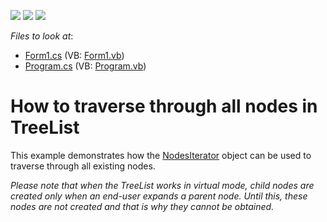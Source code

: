 <!-- default badges list -->
![](https://img.shields.io/endpoint?url=https://codecentral.devexpress.com/api/v1/VersionRange/128638312/13.1.4%2B)
[![](https://img.shields.io/badge/Open_in_DevExpress_Support_Center-FF7200?style=flat-square&logo=DevExpress&logoColor=white)](https://supportcenter.devexpress.com/ticket/details/E2647)
[![](https://img.shields.io/badge/📖_How_to_use_DevExpress_Examples-e9f6fc?style=flat-square)](https://docs.devexpress.com/GeneralInformation/403183)
<!-- default badges end -->
<!-- default file list -->
*Files to look at*:

* [Form1.cs](./CS/WindowsApplication1/Form1.cs) (VB: [Form1.vb](./VB/WindowsApplication1/Form1.vb))
* [Program.cs](./CS/WindowsApplication1/Program.cs) (VB: [Program.vb](./VB/WindowsApplication1/Program.vb))
<!-- default file list end -->
# How to traverse through all nodes in TreeList


<p>This example demonstrates how the <a href="http://documentation.devexpress.com/#WindowsForms/DevExpressXtraTreeListTreeList_NodesIteratortopic">NodesIterator</a> object can be used to traverse through all existing nodes. </p><p><i>Please note that when the TreeList works in virtual mode, child nodes are created only when an end-user expands a parent node. Until this, these nodes are not created and that is why they cannot be obtained.</i></p>

<br/>


